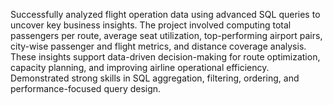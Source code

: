 Successfully analyzed flight operation data using advanced SQL queries to uncover key business insights. The project involved computing total passengers per route, average seat utilization, top-performing airport pairs, city-wise passenger and flight metrics, and distance coverage analysis. These insights support data-driven decision-making for route optimization, capacity planning, and improving airline operational efficiency. Demonstrated strong skills in SQL aggregation, filtering, ordering, and performance-focused query design.
